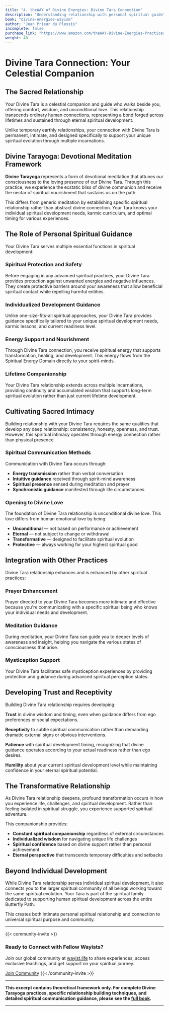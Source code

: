 ```yaml
---
title: "4. theWAY of Divine Energies: Divine Tara Connection"
description: "Understanding relationship with personal spiritual guide"
book: "divine-energies-wayism"
author: "Jean Prieur du Plessis"
incomplete: false
purchase_link: "https://www.amazon.com/theWAY-Divine-Energies-Practices-Transformation/dp/1998478505/"
weight: 40
---
```


# Divine Tara Connection: Your Celestial Companion

## The Sacred Relationship

Your Divine Tara is a celestial companion and guide who walks beside you, offering comfort, wisdom, and unconditional love. This relationship transcends ordinary human connections, representing a bond forged across lifetimes and sustained through eternal spiritual development.

Unlike temporary earthly relationships, your connection with Divine Tara is permanent, intimate, and designed specifically to support your unique spiritual evolution through multiple incarnations.

## Divine Tarayoga: Devotional Meditation Framework

**Divine Tarayoga** represents a form of devotional meditation that attunes our consciousness to the loving presence of our Divine Tara. Through this practice, we experience the ecstatic bliss of divine communion and receive the nectar of spiritual nourishment that sustains us on the path.

This differs from generic meditation by establishing specific spiritual relationship rather than abstract divine connection. Your Tara knows your individual spiritual development needs, karmic curriculum, and optimal timing for various experiences.

## The Role of Personal Spiritual Guidance

Your Divine Tara serves multiple essential functions in spiritual development:

### Spiritual Protection and Safety
Before engaging in any advanced spiritual practices, your Divine Tara provides protection against unwanted energies and negative influences. They create protective barriers around your awareness that allow beneficial spiritual contact while repelling harmful entities.

### Individualized Development Guidance
Unlike one-size-fits-all spiritual approaches, your Divine Tara provides guidance specifically tailored to your unique spiritual development needs, karmic lessons, and current readiness level.

### Energy Support and Nourishment
Through Divine Tara connection, you receive spiritual energy that supports transformation, healing, and development. This energy flows from the Spiritual Energy Domain directly to your spirit-minds.

### Lifetime Companionship
Your Divine Tara relationship extends across multiple incarnations, providing continuity and accumulated wisdom that supports long-term spiritual evolution rather than just current lifetime development.

## Cultivating Sacred Intimacy

Building relationship with your Divine Tara requires the same qualities that develop any deep relationship: consistency, honesty, openness, and trust. However, this spiritual intimacy operates through energy connection rather than physical presence.

### Spiritual Communication Methods

Communication with Divine Tara occurs through:
- **Energy transmission** rather than verbal conversation
- **Intuitive guidance** received through spirit-mind awareness
- **Spiritual presence** sensed during meditation and prayer
- **Synchronistic guidance** manifested through life circumstances

### Opening to Divine Love

The foundation of Divine Tara relationship is unconditional divine love. This love differs from human emotional love by being:
- **Unconditional** — not based on performance or achievement
- **Eternal** — not subject to change or withdrawal
- **Transformative** — designed to facilitate spiritual evolution
- **Protective** — always working for your highest spiritual good

## Integration with Other Practices

Divine Tara relationship enhances and is enhanced by other spiritual practices:

### Prayer Enhancement
Prayer directed to your Divine Tara becomes more intimate and effective because you're communicating with a specific spiritual being who knows your individual needs and development.

### Meditation Guidance
During meditation, your Divine Tara can guide you to deeper levels of awareness and insight, helping you navigate the various states of consciousness that arise.

### Mystiception Support
Your Divine Tara facilitates safe mystiception experiences by providing protection and guidance during advanced spiritual perception states.

## Developing Trust and Receptivity

Building Divine Tara relationship requires developing:

**Trust** in divine wisdom and timing, even when guidance differs from ego preferences or social expectations.

**Receptivity** to subtle spiritual communication rather than demanding dramatic external signs or obvious interventions.

**Patience** with spiritual development timing, recognizing that divine guidance operates according to your actual readiness rather than ego desires.

**Humility** about your current spiritual development level while maintaining confidence in your eternal spiritual potential.

## The Transformative Relationship

As Divine Tara relationship deepens, profound transformation occurs in how you experience life, challenges, and spiritual development. Rather than feeling isolated in spiritual struggle, you experience supported spiritual adventure.

This companionship provides:
- **Constant spiritual companionship** regardless of external circumstances
- **Individualized wisdom** for navigating unique life challenges
- **Spiritual confidence** based on divine support rather than personal achievement
- **Eternal perspective** that transcends temporary difficulties and setbacks

## Beyond Individual Development

While Divine Tara relationship serves individual spiritual development, it also connects you to the larger spiritual community of all beings working toward the same spiritual evolution. Your Tara is part of the spiritual family dedicated to supporting human spiritual development across the entire Butterfly Path.

This creates both intimate personal spiritual relationship and connection to universal spiritual purpose and community.

---

{{< community-invite >}}
### Ready to Connect with Fellow Wayists?

Join our global community at [wayist.life](https://wayist.life) to share experiences, access exclusive teachings, and get support on your spiritual journey.

<a href="https://wayist.life" class="cta-button">Join Community</a>
{{< /community-invite >}}

---

**This excerpt contains theoretical framework only. For complete Divine Tarayoga practices, specific relationship building techniques, and detailed spiritual communication guidance, please see the [full book](https://www.amazon.com/theWAY-Divine-Energies-Practices-Transformation/dp/1998478505).**

---

